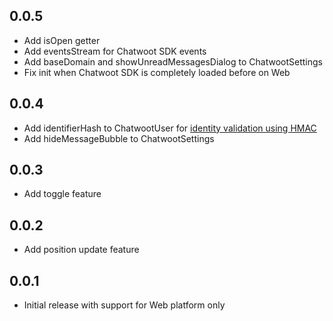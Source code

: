 ## 0.0.5

* Add isOpen getter
* Add eventsStream for Chatwoot SDK events
* Add baseDomain and showUnreadMessagesDialog to ChatwootSettings
* Fix init when Chatwoot SDK is completely loaded before on Web

## 0.0.4

* Add identifierHash to ChatwootUser for [identity validation using HMAC](https://www.chatwoot.com/hc/user-guide/articles/1677587234-how-to-send-additional-user-information-to-chatwoot-using-sdk#identity-validation-using-hmac)
* Add hideMessageBubble to ChatwootSettings

## 0.0.3

* Add toggle feature

## 0.0.2

* Add position update feature

## 0.0.1

* Initial release with support for Web platform only
